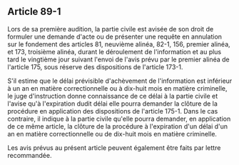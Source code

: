 Article 89-1
----
Lors de sa première audition, la partie civile est avisée de son droit de
formuler une demande d'acte ou de présenter une requête en annulation sur le
fondement des articles 81, neuvième alinéa, 82-1, 156, premier alinéa, et 173,
troisième alinéa, durant le déroulement de l'information et au plus tard le
vingtième jour suivant l'envoi de l'avis prévu par le premier alinéa de
l'article 175, sous réserve des dispositions de l'article 173-1.

S'il estime que le délai prévisible d'achèvement de l'information est inférieur
à un an en matière correctionnelle ou à dix-huit mois en matière criminelle, le
juge d'instruction donne connaissance de ce délai à la partie civile et l'avise
qu'à l'expiration dudit délai elle pourra demander la clôture de la procédure en
application des dispositions de l'article 175-1. Dans le cas contraire, il
indique à la partie civile qu'elle pourra demander, en application de ce même
article, la clôture de la procédure à l'expiration d'un délai d'un an en matière
correctionnelle ou de dix-huit mois en matière criminelle.

Les avis prévus au présent article peuvent également être faits par lettre
recommandée.
